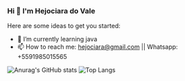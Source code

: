 ### Hi 👋 I'm Hejociara do Vale

Here are some ideas to get you started:

- 🌱 I’m currently learning java
- 📫 How to reach me: hejociara@gmail.com || Whatsapp: +5591985015565



![Anurag's GitHub stats](https://github-readme-stats.vercel.app/api?username=Hejociara&show_icons=true&theme=dracula)
![Top Langs](https://github-readme-stats.vercel.app/api/top-langs/?username=Hejociara&layout=compact)
